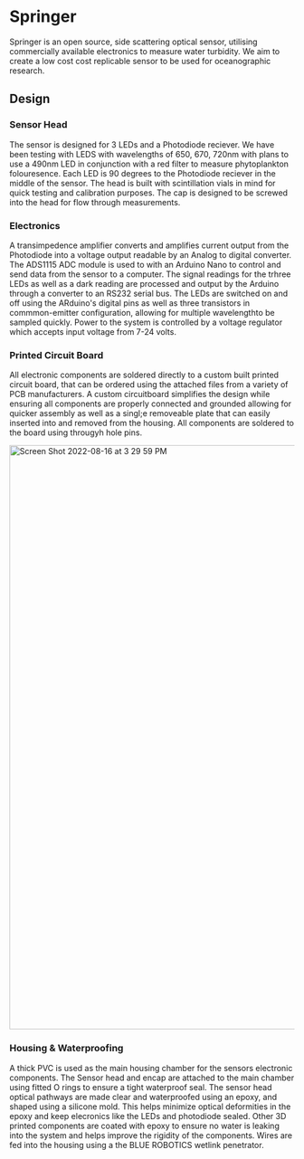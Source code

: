 # Springer
Springer is an open source, side scattering optical sensor, utilising commercially available electronics to measure water turbidity. We aim to create a low cost cost replicable sensor to be used for oceanographic research. 
## Design 
### Sensor Head
The sensor is designed for 3 LEDs and a Photodiode reciever. We have been testing with LEDS with wavelengths of 650, 670, 720nm with plans to use a 490nm LED in conjunction with a red filter to measure phytoplankton folouresence. Each LED is 90 degrees to the Photodiode reciever in the middle of the sensor. The head is built with scintillation vials in mind for quick testing and calibration purposes. The cap is designed to be screwed into the head for flow through measurements.

### Electronics 
A transimpedence amplifier converts and amplifies current output from the Photodiode into a voltage output readable by an Analog to digital converter.  The ADS1115 ADC module is used to with an Arduino Nano to control and send data from the sensor to a computer. The signal readings for the trhree LEDs as well as a dark reading are processed and output by the Arduino through a converter to an RS232 serial bus. The LEDs are switched on and off using the ARduino's digital pins as well as three transistors in commmon-emitter configuration, allowing for multiple wavelengthto be sampled quickly. Power to the system is controlled by a voltage regulator which accepts input voltage from 7-24 volts. 

### Printed Circuit Board 
All electronic components are soldered directly to a custom built printed circuit board, that can be ordered using the attached files from a variety of PCB manufacturers. A custom circuitboard simplifies the design while ensuring all components are properly connected and grounded allowing for quicker assembly as well as a singl;e removeable plate that can easily inserted into and removed from the housing. All components are soldered to the board using througyh hole pins. 

<img width="1033" alt="Screen Shot 2022-08-16 at 3 29 59 PM" src="https://user-images.githubusercontent.com/90986809/184965906-ee1b9666-2f35-472a-a98e-758e20b1be30.png">


### Housing & Waterproofing 
A thick PVC is used as the main housing chamber for the sensors electronic components. The Sensor head and encap are attached to the main chamber using fitted O rings to ensure a tight waterproof seal. The sensor head optical pathways are made clear and waterproofed using an epoxy, and shaped using a silicone mold. This helps minimize optical deformities in the epoxy and keep elecronics like the LEDs and photodiode sealed. Other 3D printed components are coated with epoxy to ensure no water is leaking into the system and helps improve the rigidity of the components. Wires are fed into the housing using a the BLUE ROBOTICS wetlink penetrator. 










